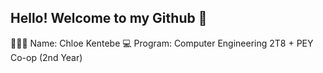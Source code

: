 ## Hello! Welcome to my Github 🏡

👷🏽‍♀️ Name: Chloe Kentebe
💻 Program: Computer Engineering 2T8 + PEY Co-op (2nd Year)


<!--
**chloekentebe/chloekentebe** is a ✨ _special_ ✨ repository because its `README.md` (this file) appears on your GitHub profile.

Here are some ideas to get you started:

- 🔭 I’m currently working on ...
- 🌱 I’m currently learning ...
- 👯 I’m looking to collaborate on ...
- 🤔 I’m looking for help with ...
- 💬 Ask me about ...
- 📫 How to reach me: ...
- 😄 Pronouns: ...
- ⚡ Fun fact: ...
-->
